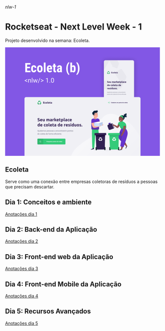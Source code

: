 ###### nlw-1
# Rocketseat - Next Level Week - 1

Projeto desenvolvido na semana: Ecoleta.

![Projeto Ecoleta](Ecoleta.png)

## Ecoleta
Serve como uma conexão entre empresas coletoras de resíduos a pessoas que precisam descartar.

## Dia 1: Conceitos e ambiente
[Anotações dia 1](notas/Dia1.md)

## Dia 2: Back-end da Aplicação
[Anotações dia 2](notas/Dia2.md)

## Dia 3: Front-end web da Aplicação
[Anotações dia 3](notas/Dia3.md)

## Dia 4: Front-end Mobile da Aplicação
[Anotações dia 4](notas/Dia4.md)

## Dia 5: Recursos Avançados
[Anotações dia 5](notas/Dia5.md)

